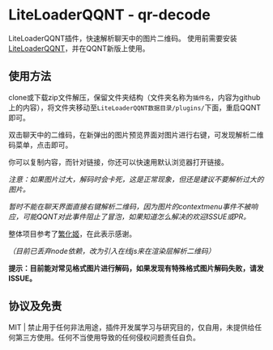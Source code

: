 # LiteLoaderQQNT - qr-decode

LiteLoaderQQNT插件，快速解析聊天中的图片二维码。
使用前需要安装[LiteLoaderQQNT](https://github.com/mo-jinran/LiteLoaderQQNT)，并在QQNT新版上使用。

## 使用方法

clone或下载zip文件解压，保留文件夹结构（文件夹名称为`插件名`，内容为github上的内容），将文件夹移动至`LiteLoaderQQNT数据目录/plugins/`下面，重启QQNT即可。

双击聊天中的二维码，在新弹出的图片预览界面对图片进行右键，可发现解析二维码菜单，点击即可。

你可以复制内容，而针对链接，你还可以快速用默认浏览器打开链接。

*注意：如果图片过大，解码时会卡死，这是正常现象，但还是建议不要解析过大的图片。*



*暂时不能在聊天界面直接右键解析二维码，因为图片的contextmenu事件不被响应，可能QQNT对此事件阻止了冒泡，如果知道怎么解决的欢迎ISSUE或PR。*



整体项目参考了[繁化姬](https://github.com/qianxu2001/LiteLoaderQQNT-Plugin-Fanhuaji)，在此表示感谢。

*（目前已丢弃node依赖，改为引入在线js来在渲染层解析二维码）*



**提示：目前能对常见格式图片进行解码，如果发现有特殊格式图片解码失败，请发ISSUE。**

## 协议及免责

MIT | 禁止用于任何非法用途，插件开发属学习与研究目的，仅自用，未提供给任何第三方使用。任何不当使用导致的任何侵权问题责任自负。

